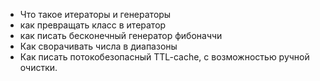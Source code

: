 - Что такое итераторы и генераторы
- как превращать класс в итератор
- как писать бесконечный генератор фибоначчи
- Как сворачивать числа в диапазоны
- Как писать потокобезопасный TTL-cache, с возможностью ручной очистки.